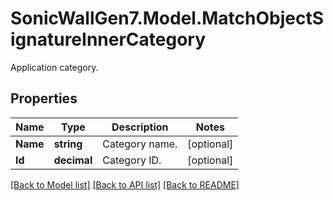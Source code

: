 # SonicWallGen7.Model.MatchObjectSignatureInnerCategory
Application category.

## Properties

Name | Type | Description | Notes
------------ | ------------- | ------------- | -------------
**Name** | **string** | Category name. | [optional] 
**Id** | **decimal** | Category ID. | [optional] 

[[Back to Model list]](../README.md#documentation-for-models) [[Back to API list]](../README.md#documentation-for-api-endpoints) [[Back to README]](../README.md)

